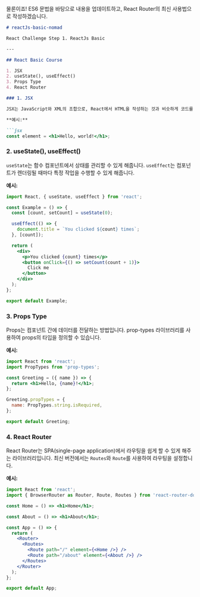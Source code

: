물론이죠! ES6 문법을 바탕으로 내용을 업데이트하고, React Router의 최신 사용법으로 작성하겠습니다.

```markdown
# reactJs-basic-nomad

React Challenge Step 1. ReactJs Basic

---

## React Basic Course

1. JSX
2. useState(), useEffect()
3. Props Type
4. React Router

### 1. JSX

JSX는 JavaScript와 XML의 조합으로, React에서 HTML을 작성하는 것과 비슷하게 코드를 작성할 수 있게 해줍니다. JSX를 사용하면 가독성이 높아지고, 코드가 직관적으로 변합니다.

**예시:**

```jsx
const element = <h1>Hello, world!</h1>;
```

### 2. useState(), useEffect()

`useState`는 함수 컴포넌트에서 상태를 관리할 수 있게 해줍니다. `useEffect`는 컴포넌트가 렌더링될 때마다 특정 작업을 수행할 수 있게 해줍니다.

**예시:**

```jsx
import React, { useState, useEffect } from 'react';

const Example = () => {
  const [count, setCount] = useState(0);

  useEffect(() => {
    document.title = `You clicked ${count} times`;
  }, [count]);

  return (
    <div>
      <p>You clicked {count} times</p>
      <button onClick={() => setCount(count + 1)}>
        Click me
      </button>
    </div>
  );
};

export default Example;
```

### 3. Props Type

Props는 컴포넌트 간에 데이터를 전달하는 방법입니다. prop-types 라이브러리를 사용하여 props의 타입을 정의할 수 있습니다.

**예시:**

```jsx
import React from 'react';
import PropTypes from 'prop-types';

const Greeting = ({ name }) => {
  return <h1>Hello, {name}!</h1>;
};

Greeting.propTypes = {
  name: PropTypes.string.isRequired,
};

export default Greeting;
```

### 4. React Router

React Router는 SPA(single-page application)에서 라우팅을 쉽게 할 수 있게 해주는 라이브러리입니다. 최신 버전에서는 `Routes`와 `Route`를 사용하여 라우팅을 설정합니다.

**예시:**

```jsx
import React from 'react';
import { BrowserRouter as Router, Route, Routes } from 'react-router-dom';

const Home = () => <h1>Home</h1>;

const About = () => <h1>About</h1>;

const App = () => {
  return (
    <Router>
      <Routes>
        <Route path="/" element={<Home />} />
        <Route path="/about" element={<About />} />
      </Routes>
    </Router>
  );
};

export default App;
```
```